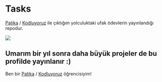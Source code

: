 # Tasks
[Patika](http://patika.dev) / [Kodluyoruz](http://kodluyoruz.org) ile çıktığım yolculuktaki ufak ödevlerin yayınlandığı repodur.

![](https://cdn-icons-png.flaticon.com/512/1632/1632670.png)

**Umarım bir yıl sonra daha büyük projeler de bu profilde yayınlanır :)**
---

Ben bir [Patika](http://patika.dev) / [Kodluyoruz](http://kodluyoruz.org) öğrencisiyim!